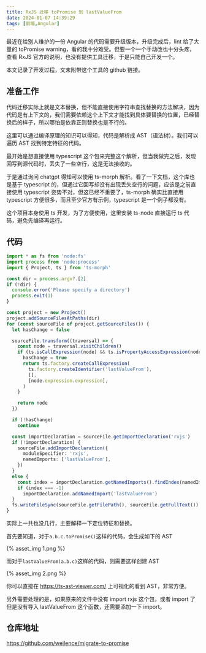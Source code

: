 ```yaml
---
title: RxJS 迁移 toPromise 到 lastValueFrom
date: 2024-01-07 14:39:29
tags: [前端,Angular]
---
```


最近在给别人维护的一份 Angular 的代码需要升级版本，升级完成后，lint 给了大量的 toPromise warning，看的我十分难受。但要一个一个手动改也十分头疼，查看 RxJS 官方的说明，也没有提供工具迁移，于是只能自己开发一个。

本文记录了开发过程，文末附带这个工具的 github 链接。

<!-- more -->

## 准备工作

代码迁移实际上就是文本替换，但不能直接使用字符串查找替换的方法解决，因为代码是有上下文的，我们需要依赖这个上下文才能找到具体要替换的位置，已经替换后的样子，所以哪怕是依靠正则替换也是不行的。

这里可以通过编译原理的知识可以得知，代码是解析成 AST（语法树）。我们可以遍历 AST 找到特定特征的代码。

最开始是想直接使用 typescript 这个包来完整这个解析，但当我做完之后，发现回写到源代码时，丢失了一些空行，这是无法接收的。

于是通过询问 chatgpt 得知可以使用 ts-morph 解析。看了一下文档，这个库也是基于 typescript 的，但通过它回写却没有出现丢失空行的问题，应该是之前直接使用 typescript 姿势不对，但这已经不重要了，ts-morph 确实比直接用 typescript 方便很多，而且至少官方有示例，typescript 是一个例子都没有。

这个项目本身使用 ts 开发，为了方便使用，这里安装 ts-node 直接运行 ts 代码，避免先编译再运行。

## 代码

```ts
import * as fs from 'node:fs'
import process from 'node:process'
import { Project, ts } from 'ts-morph'

const dir = process.argv?.[2]
if (!dir) {
  console.error('Please specify a directory')
  process.exit(1)
}

const project = new Project()
project.addSourceFilesAtPaths(dir)
for (const sourceFile of project.getSourceFiles()) {
  let hasChange = false

  sourceFile.transform((traversal) => {
    const node = traversal.visitChildren()
    if (ts.isCallExpression(node) && ts.isPropertyAccessExpression(node.expression) && node.expression.name.getText() === 'toPromise') {
      hasChange = true
      return ts.factory.createCallExpression(
        ts.factory.createIdentifier('lastValueFrom'),
        [],
        [node.expression.expression],
      )
    }

    return node
  })

  if (!hasChange)
    continue

  const importDeclaration = sourceFile.getImportDeclaration('rxjs')
  if (!importDeclaration) {
    sourceFile.addImportDeclaration({
      moduleSpecifier: 'rxjs',
      namedImports: ['lastValueFrom'],
    })
  }
  else {
    const index = importDeclaration.getNamedImports().findIndex(namedImport => namedImport.getName() === 'lastValueFrom')
    if (index === -1)
      importDeclaration.addNamedImport('lastValueFrom')
  }
  fs.writeFileSync(sourceFile.getFilePath(), sourceFile.getFullText())
}
```

实际上一共也没几行，主要解释一下定位特征和替换。

首先要知道，对于`a.b.c.toPromise()`这样的代码，会生成如下的 AST

{% asset_img 1.png %}

而对于`lastValueFrom(a.b.c)`这样的代码，则需要这样创建 AST

{% asset_img 2.png %}

你可以直接在 https://ts-ast-viewer.com/ 上可视化的看到 AST，非常方便。

另外需要处理的是，如果原来的文件中没有 import rxjs 这个包，或者 import 了但是没有导入 lastValueFrom 这个函数，还需要添加一下 import。

## 仓库地址

https://github.com/weilence/migrate-to-promise
